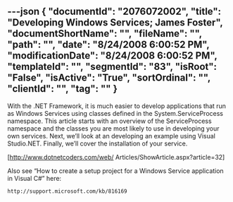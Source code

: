 ---json
{
  "documentId": "2076072002",
  "title": "Developing Windows Services; James Foster",
  "documentShortName": "",
  "fileName": "",
  "path": "",
  "date": "8/24/2008 6:00:52 PM",
  "modificationDate": "8/24/2008 6:00:52 PM",
  "templateId": "",
  "segmentId": "83",
  "isRoot": "False",
  "isActive": "True",
  "sortOrdinal": "",
  "clientId": "",
  "tag": ""
}
---

With the .NET Framework, it is much easier to develop applications that run as Windows Services using classes defined in the System.ServiceProcess namespace. This article starts with an overview of the ServiceProcess namespace and the classes you are most likely to use in developing your own services. Next, we’ll look at an developing an example using Visual Studio.NET. Finally, we’ll cover the installation of your service.

[http://www.dotnetcoders.com/web/
    Articles/ShowArticle.aspx?article=32]

Also see “How to create a setup project for a Windows Service application in Visual C#” here:

    http://support.microsoft.com/kb/816169
